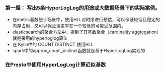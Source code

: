 ### 第一题： 写出5条HyperLogLog的用途或大数据场景下的实际案例。

- 在metric基数统计场景中，使用HLL对时序进行预估，可以保证较低且稳定的内存占用，又可以保证误差率在一个较低的可接受范围内。
- elasticsearch的聚合方法中，提到了其基数聚合（cardinality aggregation）就是采用的hyperloglog算法
- 在 Kylin中的 COUNT DISTINCT 使用HLL
- spark中的approx_count_distinct函数就是基于HyperLogLog实现的


### 在Presto中使用HyperLogLog计算近似基数



